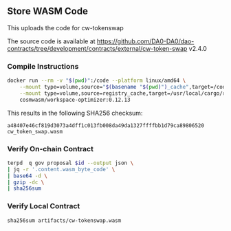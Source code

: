 ## Store WASM Code

This uploads the code for cw-tokenswap

The source code is available at https://github.com/DA0-DA0/dao-contracts/tree/development/contracts/external/cw-token-swap v2.4.0

### Compile Instructions

```sh
docker run --rm -v "$(pwd)":/code --platform linux/amd64 \
	--mount type=volume,source="$(basename "$(pwd)")_cache",target=/code/target \
	--mount type=volume,source=registry_cache,target=/usr/local/cargo/registry \
	cosmwasm/workspace-optimizer:0.12.13
```

This results in the following SHA256 checksum:

```
a48407e46cf819d3073a4dff1c013fb008da49da1327ffffbb1d79ca89806520  cw_token_swap.wasm
```

### Verify On-chain Contract

```sh
terpd  q gov proposal $id --output json \
| jq -r '.content.wasm_byte_code' \
| base64 -d \
| gzip -dc \
| sha256sum

```

### Verify Local Contract

```
sha256sum artifacts/cw-tokenswap.wasm
```
